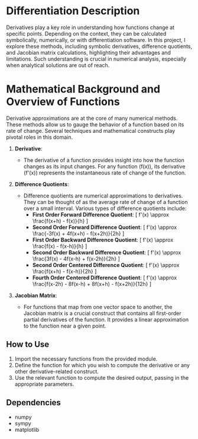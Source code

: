 # Differentiation Description

Derivatives play a key role in understanding how functions change at specific points. Depending on the context, they can be calculated symbolically, numerically, or with differentiation software. In this project, I explore these methods, including symbolic derivatives, difference quotients, and Jacobian matrix calculations, highlighting their advantages and limitations. Such understanding is crucial in numerical analysis, especially when analytical solutions are out of reach.

# Mathematical Background and Overview of Functions

Derivative approximations are at the core of many numerical methods. These methods allow us to gauge the behavior of a function based on its rate of change. Several techniques and mathematical constructs play pivotal roles in this domain.

1. **Derivative**:
    - The derivative of a function provides insight into how the function changes as its input changes. For any function \(f(x)\), its derivative \(f'(x)\) represents the instantaneous rate of change of the function.
    
2. **Difference Quotients**:
    - Difference quotients are numerical approximations to derivatives. They can be thought of as the average rate of change of a function over a small interval. Various types of difference quotients include:
        - **First Order Forward Difference Quotient**:
            \[ f'(x) \approx \frac{f(x+h) - f(x)}{h} \]
        - **Second Order Forward Difference Quotient**: 
            \[ f'(x) \approx \frac{-3f(x) + 4f(x+h) - f(x+2h)}{2h} \]
        - **First Order Backward Difference Quotient**: 
            \[ f'(x) \approx \frac{f(x) - f(x-h)}{h} \]
        - **Second Order Backward Difference Quotient**: 
            \[ f'(x) \approx \frac{3f(x) - 4f(x-h) + f(x-2h)}{2h} \]
        - **Second Order Centered Difference Quotient**: 
            \[ f'(x) \approx \frac{f(x+h) - f(x-h)}{2h} \]
        - **Fourth Order Centered Difference Quotient**: 
            \[ f'(x) \approx \frac{f(x-2h) - 8f(x-h) + 8f(x+h) - f(x+2h)}{12h} \]
        
3. **Jacobian Matrix**:
    - For functions that map from one vector space to another, the Jacobian matrix is a crucial construct that contains all first-order partial derivatives of the function. It provides a linear approximation to the function near a given point.

## How to Use
1. Import the necessary functions from the provided module.
2. Define the function for which you wish to compute the derivative or any other derivative-related construct.
3. Use the relevant function to compute the desired output, passing in the appropriate parameters.

## Dependencies
- numpy
- sympy
- matplotlib

